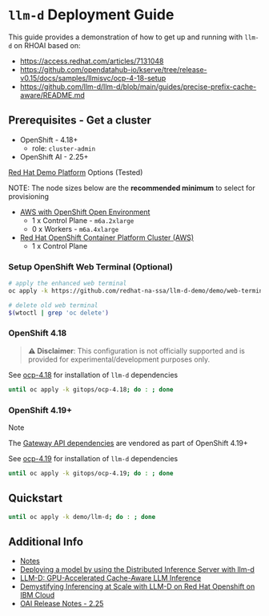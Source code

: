 # `llm-d` Deployment Guide

This guide provides a demonstration of how to get up and running with `llm-d` on RHOAI based on:

- https://access.redhat.com/articles/7131048
- https://github.com/opendatahub-io/kserve/tree/release-v0.15/docs/samples/llmisvc/ocp-4-18-setup
- https://github.com/llm-d/llm-d/blob/main/guides/precise-prefix-cache-aware/README.md

## Prerequisites - Get a cluster

- OpenShift - 4.18+
  - role: `cluster-admin`
- OpenShift AI - 2.25+

[Red Hat Demo Platform](https://demo.redhat.com) Options (Tested)

NOTE: The node sizes below are the **recommended minimum** to select for provisioning

- <a href="https://demo.redhat.com/catalog?item=babylon-catalog-prod/sandboxes-gpte.sandbox-ocp.prod&utm_source=webapp&utm_medium=share-link" target="_blank">AWS with OpenShift Open Environment</a>
  - 1 x Control Plane - `m6a.2xlarge`
  - 0 x Workers - `m6a.4xlarge`
- <a href="https://catalog.demo.redhat.com/catalog?item=babylon-catalog-prod/sandboxes-gpte.ocp-wksp.prod&utm_source=webapp&utm_medium=share-link" target="_blank">Red Hat OpenShift Container Platform Cluster (AWS)</a>
  - 1 x Control Plane

### Setup OpenShift Web Terminal (Optional)

```sh
# apply the enhanced web terminal
oc apply -k https://github.com/redhat-na-ssa/llm-d-demo/demo/web-terminal

# delete old web terminal
$(wtoctl | grep 'oc delete')
```

### OpenShift 4.18

> **⚠️ Disclaimer**: This configuration is not officially supported and is provided for experimental/development
> purposes only.

See [ocp-4.18](gitops/ocp-4.18) for installation of `llm-d` dependencies

```sh
until oc apply -k gitops/ocp-4.18; do : ; done
```

### OpenShift 4.19+

> [!NOTE]
> The [Gateway API dependencies](gitops/ocp-4.18/prereqs/gateway-api.yaml) are vendored as part of OpenShift 4.19+

See [ocp-4.19](gitops/ocp-4.19) for installation of `llm-d` dependencies

```sh
until oc apply -k gitops/ocp-4.19; do : ; done
```

## Quickstart

```sh
until oc apply -k demo/llm-d; do : ; done
```

## Additional Info

- [Notes](NOTES.md)
- [Deploying a model by using the Distributed Inference Server with llm-d](https://access.redhat.com/articles/7131048)
- [LLM-D: GPU-Accelerated Cache-Aware LLM Inference](https://github.com/cnuland/hello-chris-llm-d)
- [Demystifying Inferencing at Scale with LLM-D on Red Hat Openshift on IBM Cloud](https://community.ibm.com/community/user/blogs/tyler-lisowski/2025/05/30/ai-demystifying-llmd)
- [OAI Release Notes - 2.25](https://docs.redhat.com/en/documentation/red_hat_openshift_ai_self-managed/2.25/html-single/release_notes/index#developer-preview-features_relnotes)
